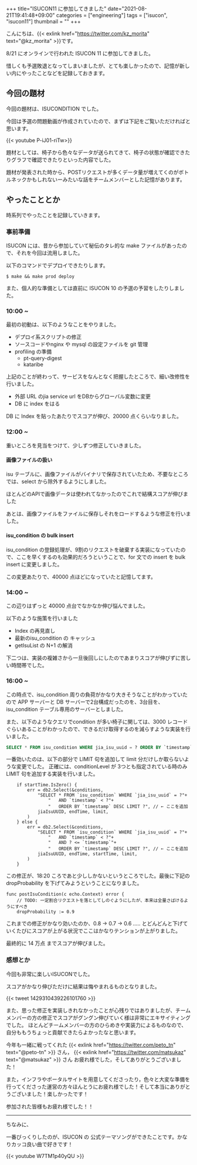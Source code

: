 +++
title="ISUCON11 に参加してきました"
date="2021-08-21T19:41:48+09:00"
categories = ["engineering"]
tags = ["isucon", "isucon11"]
thumbnail = ""
+++

こんにちは、{{< exlink href="https://twitter.com/kz_morita" text="@kz_morita" >}}です。

8/21 にオンラインで行われた ISUCON 11 に参加してきました。

惜しくも予選敗退となってしまいましたが、とても楽しかったので、記憶が新しい内にやったことなどを記録しておきます。


## 今回の題材

今回の題材は、ISUCONDITION でした。

今回は予選の問題動画が作成されていたので、まずは下記をご覧いただければと思います。

{{< youtube P-iJ01-riTw>}}

題材としては、椅子から色々なデータが送られてきて、椅子の状態が確認できたりグラフで確認できたりといった内容でした。

題材が発表された時から、POSTリクエストが多くデータ量が増えてくのがボトルネックかもしれないーみたいな話をチームメンバーとした記憶があります。

## やったこととか

時系列でやったことを記録していきます。

### 事前準備

ISUCON には、昔から参加していて秘伝のタレ的な make ファイルがあったので、それを今回は流用しました。

以下のコマンドでデプロイできたりします。

```
$ make && make prod deploy
```

また、個人的な準備としては直前に ISUCON 10 の予選の予習をしたりしました。

### 10:00 ~ 

最初の初動は、以下のようなことをやりました。

- デプロイ系スクリプトの修正
- ソースコードやnginx や mysql の設定ファイルを git 管理
- profiling の準備
    - pt-query-digest
    - kataribe

上記のことが終わって、サービスをなんとなく把握したところで、細い改修性を行いました。

- 外部 URL のjia service url をDBからグローバル変数に変更
- DB に index をはる

DB に Index を貼ったあたりでスコアが伸び、20000 点くらいなりました。

### 12:00 ~

重いところを見当をつけて、少しずつ修正していきました。

#### 画像ファイルの扱い

isu テーブルに、画像ファイルがバイナリで保存されていたため、不要なところでは、select から除外するようにしました。

ほとんどのAPIで画像データは使われてなかったのでこれで結構スコアが伸びました

あとは、画像ファイルをファイルに保存しそれをロードするような修正を行いました。


#### isu_condition の bulk insert

isu_condition の登録処理が、9割のリクエストを破棄する実装になっていたので、ここを早くするのも効果的だろうということで、for 文での insert を bulk insert に変更しました。

この変更あたりで、40000 点ほどになっていたと記憶してます。

### 14:00 ~

この辺りはずっと 40000 点台でなかなか伸び悩んでました。

以下のような施策を行いました

- Index の再見直し
- 最新のisu_condition の キャッシュ
- getIsuList の N+1 の解消

下二つは、実装の複雑さから一旦後回しにしたのであまりスコアが伸びずに苦しい時間帯でした。

### 16:00 ~

この時点で、isu_condition 周りの負荷がかなり大きそうなことがわかっていたので APP サーバーと DB サーバーで2台構成だったのを、3台目を、isu_condition テーブル専用のサーバーとしました。

また、以下のようなクエリでcondition が多い椅子に関しては、3000 レコードぐらいあることがわかったので、できるだけ取得するのを減らすような実装を行いました。

```sql
SELECT * FROM isu_condition WHERE jia_isu_uuid = ? ORDER BY `timestamp` DESC 
```

一番効いたのは、以下の部分で LIMIT 句を追加して limit 分だけしか取らないような変更でした。
正確には、conditionLevel が 3つとも指定されている時のみ LIMIT 句を追加する実装を行いました。

```golang
    if startTime.IsZero() {
        err = db2.Select(&conditions,
            "SELECT * FROM `isu_condition` WHERE `jia_isu_uuid` = ?"+
                "	AND `timestamp` < ?"+
                "	ORDER BY `timestamp` DESC LIMIT ?", // ← ここを追加
            jiaIsuUUID, endTime, limit,
        )
    } else {
        err = db2.Select(&conditions,
            "SELECT * FROM `isu_condition` WHERE `jia_isu_uuid` = ?"+
                "	AND `timestamp` < ?"+
                "	AND ? <= `timestamp`"+
                "	ORDER BY `timestamp` DESC LIMIT ?", // ← ここを追加
            jiaIsuUUID, endTime, startTime, limit,
        )
    }
```

この修正が、18:20 ころであと少ししかないというところでした。最後に下記のdropProbability を下げてみようということになりました。

```golang
func postIsuCondition(c echo.Context) error {
	// TODO: 一定割合リクエストを落としてしのぐようにしたが、本来は全量さばけるようにすべき
	dropProbability := 0.9
```

これまでの修正がかなり効いたのか、0.8 → 0.7 → 0.6 ..... とどんどんと下げていくたびにスコアが上がる状況でここはかなりテンションが上がりました。

最終的に 14 万点 までスコアが伸びました。

### 感想とか

今回も非常に楽しいISUCONでした。

スコアがかなり伸びただけに結果は悔やまれるものとなりました。

{{< tweet 1429310439226101760 >}}

また、思った修正を実装しきれなかったことが心残りではありましたが、チームメンバーの方の修正でスコアがグングン伸びていく様は非常にエキサイティングでした。
ほとんどチームメンバーの方のひらめきや実装力によるものなので、自分ももうちょっと貢献できたらよかったなと思います。


今年も一緒に戦ってくれた {{< exlink href="https://twitter.com/peto_tn" text="@peto-tn" >}} さん， {{< exlink href="https://twitter.com/matsukaz" text="@matsukaz" >}} さん お疲れ様でした，そしてありがとうございました！

また，インフラやポータルサイトを用意してくださったり，色々と大変な準備を行ってくださった運営の方々ほんとうにお疲れ様でした！そして本当にありがとうございました！楽しかったです！

参加された皆様もお疲れ様でした！！


--- 
ちなみに、

一番びっくりしたのが、ISUCON の 公式テーマソングができたことです。かなりカッコ良い曲で好きです！

{{< youtube W7TM1p40yQU >}}
